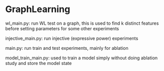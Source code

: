 # GraphLearning

wl_main.py: run WL test on a graph, this is used to find k distinct features before setting parameters for some other experiments

injective_main.py: run injective (expressive power) experiments

main.py: run train and test experiments, mainly for ablation

model_train_main.py: used to train a model simply without doing ablation study and store the model state
